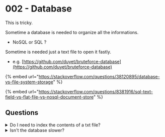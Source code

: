 # 002 - Database

This is tricky.

Sometime a database is needed to organize all the informations.

* NoSQL or SQL ?

Sometime is needed just a text file to open it fastly.&#x20;

* e.g. [https://github.com/duyet/bruteforce-database](https://github.com/duyet/bruteforce-database)

{% embed url="https://stackoverflow.com/questions/38120895/database-vs-file-system-storage" %}

{% embed url="https://stackoverflow.com/questions/8381916/sql-text-field-vs-flat-file-vs-nosql-document-store" %}

## Questions

<details>

<summary>Do I need to index the contents of a txt file?</summary>

Yes? Use a database.

</details>

<details>

<summary>Isn't the database slower?</summary>

I will be able to give more complete answers in the future, BUT.

As you open a file for example with:

```javascript
fs.readFile('words.txt', (err, data) => console.log(data))
```

You can also just:

```sql
SELECT * from words
```

</details>
